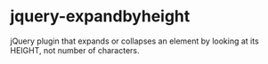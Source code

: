 jquery-expandbyheight
=====================

jQuery plugin that expands or collapses an element by looking at its HEIGHT, not number of characters.
